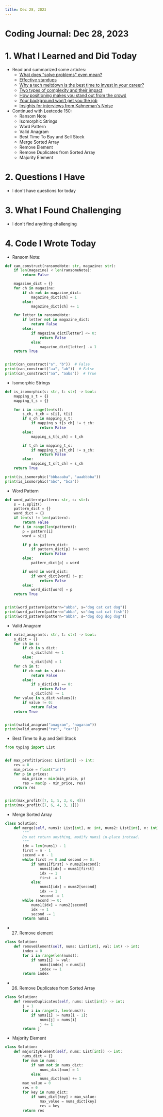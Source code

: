 ```yaml
---
title: Dec 28, 2023
---
```


# Coding Journal: Dec 28, 2023

# 1. What I Learned and Did Today
- Read and summarized some articles:
    - [What does "solve problems" even mean?](https://quinnle.io/docs/tech-blogs/swizec/post_12)
    - [Effective standups](https://quinnle.io/docs/tech-blogs/swizec/post_13)
    - [Why a tech meltdown is the best time to invest in your career?](https://quinnle.io/docs/tech-blogs/swizec/post_11)
    - [Two types of complexity and their impact](https://quinnle.io/docs/tech-blogs/swizec/post_14)
    - [How positioning makes you stand out from the crowd](https://quinnle.io/docs/tech-blogs/swizec/post_15)
    - [Your background won't get you the job](https://quinnle.io/docs/tech-blogs/swizec/post_16)
    - [Insights for interviews from Kahneman's Noise](https://quinnle.io/docs/tech-blogs/swizec/post_17)
- Continued with Leetcode 150:
    - Ransom Note
    - Isomorphic Strings
    - Word Pattern
    - Valid Anagram
    - Best Time To Buy and Sell Stock
    - Merge Sorted Array
    - Remove Element
    - Remove Duplicates from Sorted Array
    - Majority Element

# 2. Questions I Have
- I don't have questions for today

# 3. What I Found Challenging
- I don't find anything challenging

# 4. Code I Wrote Today
- Ransom Note:

```python
def can_construct(ransomeNote: str, magazine: str):
    if len(magazine) < len(ransomeNote):
        return False

    magazine_dict = {}
    for ch in magazine:
        if ch not in magazine_dict:
            magazine_dict[ch] = 1
        else:
            magazine_dict[ch] += 1

    for letter in ransomeNote:
        if letter not in magazine_dict:
            return False
        else:
            if magazine_dict[letter] <= 0:
                return False
            else:
                magazine_dict[letter] -= 1
    return True


print(can_construct("a", "b"))  # False
print(can_construct("aa", "ab"))  # False
print(can_construct("aa", "aabs"))  # True
```

- Isomorphic Strings
```python
def is_isomorphic(s: str, t: str) -> bool:
    mapping_s_t = {}
    mapping_t_s = {}

    for i in range(len(s)):
        s_ch, t_ch = s[i], t[i]
        if s_ch in mapping_s_t:
            if mapping_s_t[s_ch] != t_ch:
                return False
        else:
            mapping_s_t[s_ch] = t_ch

        if t_ch in mapping_t_s:
            if mapping_t_s[t_ch] != s_ch:
                return False
        else:
            mapping_t_s[t_ch] = s_ch
    return True

print(is_isomorphic("bbbaaaba", "aaabbbba"))
print(is_isomorphic("abc", "bca"))
```

- Word Pattern

```python
def word_pattern(pattern: str, s: str):
    s = s.split()
    pattern_dict = {}
    word_dict = {}
    if len(s) != len(pattern):
        return False
    for i in range(len(pattern)):
        p = pattern[i]
        word = s[i]

        if p in pattern_dict:
            if pattern_dict[p] != word:
                return False
        else:
            pattern_dict[p] = word

        if word in word_dict:
            if word_dict[word] != p:
                return False
        else:
            word_dict[word] = p
    return True


print(word_pattern(pattern="abba", s="dog cat cat dog"))
print(word_pattern(pattern="abba", s="dog cat cat fish"))
print(word_pattern(pattern="abba", s="dog dog dog dog"))

```

- Valid Anagram
``` python
def valid_anagram(s: str, t: str) -> bool:
    s_dict = {}
    for ch in s:
        if ch in s_dict:
            s_dict[ch] += 1
        else:
            s_dict[ch] = 1
    for ch in t:
        if ch not in s_dict:
            return False
        else:
            if s_dict[ch] == 0:
                return False
            s_dict[ch] -= 1
    for value in s_dict.values():
        if value != 0:
            return False
    return True


print(valid_anagram("anagram", "nagaram"))
print(valid_anagram("rat", "car"))
```

- Best Time to Buy and Sell Stock

```python
from typing import List


def max_profit(prices: List[int]) -> int:
    res = 0
    min_price = float("inf")
    for p in prices:
        min_price = min(min_price, p)
        res = max(p - min_price, res)
    return res


print(max_profit([7, 1, 5, 3, 6, 4]))
print(max_profit([7, 6, 4, 3, 1]))
```

- Merge Sorted Array
```python
class Solution:
    def merge(self, nums1: List[int], m: int, nums2: List[int], n: int) -> None:
        """
        Do not return anything, modify nums1 in-place instead.
        """
        idx = len(nums1) - 1
        first = m - 1
        second = n - 1
        while first >= 0 and second >= 0:
            if nums1[first] > nums2[second]:
                nums1[idx] = nums1[first]
                idx -= 1
                first -= 1
            else:
                nums1[idx] = nums2[second]
                idx -= 1
                second -= 1
        while second >= 0:
            nums1[idx] = nums2[second]
            idx -= 1
            second -= 1
        return nums1
```

- 27. Remove element

```python
class Solution:
    def removeElement(self, nums: List[int], val: int) -> int:
        index = 0 
        for i in range(len(nums)):
            if nums[i] != val:
                nums[index] = nums[i]
                index += 1
        return index
```

- 26. Remove Duplicates from Sorted Array

```python
class Solution:
    def removeDuplicates(self, nums: List[int]) -> int:
        j = 1
        for i in range(1, len(nums)):
            if nums[i] != nums[i - 1]:
                nums[j] = nums[i]
                j += 1
        return j
```

- Majority Element
```python
class Solution:
    def majorityElement(self, nums: List[int]) -> int:
        nums_dict = {}
        for num in nums:
            if num not in nums_dict:
                nums_dict[num] = 1
            else:
                nums_dict[num] += 1
        max_value = 0
        res = 0
        for key in nums_dict:
            if nums_dict[key] > max_value:
                max_value = nums_dict[key]
                res = key
        return res
```